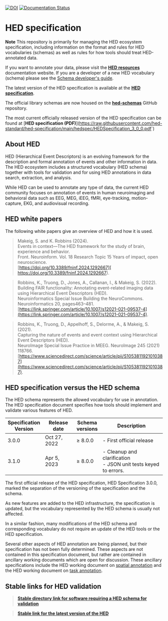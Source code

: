 [![DOI](https://zenodo.org/badge/DOI/10.5281/zenodo.7869149.svg)](https://doi.org/10.5281/zenodo.7869149)
[![Documentation Status](https://readthedocs.org/projects/hed-specification/badge/?version=latest)](https://hed-specification.readthedocs.io/en/latest/?badge=latest)


# HED specification

**Note** This repository is primarily for managing the HED ecosystem specification,
including information on the format and rules for HED vocabularies (schemas)
as well as rules for how tools should treat HED-annotated data.

If you want to annotate your data, please visit the [**HED resources**](https://www.hed-resources.org/en/latest/index.html) documentation website. 
If you are a developer of a new HED vocabulary (schema) please see the
[Schema developer's guide](https://www.hed-resources.org/en/latest/HedSchemaDevelopersGuide.html).

The latest version of the HED specification is available at the
[**HED specification**](https://hed-specification.readthedocs.io/en/latest/index.html).

The official library schemas are now housed on the
[**hed-schemas**](https://github.com/hed-standard/hed-schemas) GitHub repository.

The most current officially released version of the HED specification can be found at [**HED specification (PDF)**](<https://raw.githubusercontent.com/hed-standard/hed-specification/main/hedspec/HEDSpecification_3_0_0.pdf>`)

## About HED
HED (Hierarchical Event Descriptors) is an evolving framework for the description and 
formal annotation of events and other information in data.
The HED ecosystem includes a structured vocabulary (HED schema)
together with tools for validation and for using HED annotations in data search, 
extraction, and analysis.

While HED can be used to annotate any type of data, 
the current HED community focuses on annotation of events in human 
neuroimaging and behavioral data such as EEG, MEG, iEEG, fMRI, eye-tracking, 
motion-capture, EKG, and audiovisual recording.
 

## HED white papers

The following white papers give an overview of HED and how it is used.


> Makeig, S. and K. Robbins (2024).      
> Events in context—The HED framework for the study of brain, experience and behavior.    
> Front. Neuroinform. Vol. 18 Research Topic 15 Years of impact, open neuroscience.  
> [https://doi.org/10.3389/fninf.2024.1292667]( https://doi.org/10.3389/fninf.2024.1292667).

> Robbins, K., Truong, D., Jones, A., Callanan, I., & Makeig, S. (2022).  
> Building FAIR functionality: Annotating event-related imaging data using Hierarchical Event Descriptors (HED).   
> Neuroinformatics Special Issue Building the NeuroCommons. Neuroinformatics 20, pages463–481.
> [https://link.springer.com/article/10.1007/s12021-021-09537-4](https://link.springer.com/article/10.1007/s12021-021-09537-4).

> Robbins, K., Truong, D., Appelhoff, S., Delorme, A., & Makeig, S. (2021).  
> Capturing the nature of events and event context using Hierarchical Event Descriptors (HED).  
> NeuroImage Special Issue Practice in MEEG. NeuroImage 245 (2021) 118766.  
> [https://www.sciencedirect.com/science/article/pii/S1053811921010387](https://www.sciencedirect.com/science/article/pii/S1053811921010387).


##  HED specification versus the HED schema

The HED schema represents the allowed vocabulary for use in annotation.
The HED specification document specifies how tools should implement 
and validate various features of HED.

| Specification<br>Version  | Release date | Schema<br>versions | Description |
| ---------- | ---------------- | -------------- | --------------  |
|   3.0.0    |    Oct 27, 2022   |  &ge; 8.0.0  | - First official release  |
| 3.1.0  | Apr 5, 2023 |  &ge; 8.0.0  | - Cleanup and clarification<br>- JSON unit tests keyed to errors. |

The first official release of the HED specification, HED Specification 3.0.0, 
marked the separation of the versioning of the specification and the schema.

As new features are added to the HED infrastructure, the specification is updated,
but the vocabulary represented by the HED schema is usually not affected.

In a similar fashion, many modifications of the HED schema and corresponding vocabulary
do not require an update of the HED tools or the HED specification.

Several other aspects of HED annotation are being planned, but their specification has 
not been fully determined. These aspects are not contained in this specification document, 
but rather are contained in ancillary working documents which are open for discussion. 
These ancillary specifications include the HED working document on 
[spatial annotation](https://docs.google.com/document/u/0/d/1jpSASpWQwOKtan15iQeiYHVewvEeefcBUn1xipNH5-8/edit) 
and the HED working document on 
[task annotation](https://docs.google.com/document/u/0/d/1eGRI_gkYutmwmAl524ezwkX7VwikrLTQa9t8PocQMlU/edit).



## Stable links for HED validation

> [**Stable directory link for software requiring a HED schema for validation**](https://github.com/hed-standard/hed-schemas/tree/main/standard_schema/hedxml)

> [**Stable link for the latest version of the HED**](https://raw.githubusercontent.com/hed-standard/hed-schemas/main/standard_schema/hedxml/HEDLatest.xml)

